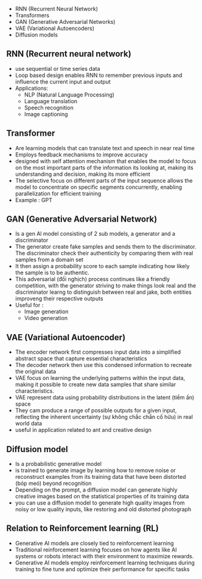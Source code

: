 - RNN (Recurrent Neural Network)
- Transformers
- GAN (Generative Adversarial Networks)
- VAE (Variational Autoencoders)
- Diffusion models

## RNN (Recurrent neural network)
- use sequential or time series data
- Loop based design enables RNN to remember previous inputs and influence the current input and output
- Applications: 
	- NLP (Natural Language Processing)
	- Language translation
	- Speech recognition
	- Image captioning 
## Transformer
- Are learning models that can translate text and speech in near real time
- Employs feedback mechanisms to improve accuracy
- designed with self attention mechanism that enables the model to focus on the most important parts of the information its looking at, making its understanding and decision, making its more efficient
- The selective focus on different parts of the input sequence allows the model to concentrate on specific segments concurrently, enabling parallelization for efficient training
- Example : GPT
## GAN (Generative Adversarial Network)
- Is a gen Al model consisting of 2 sub models, a generator and a discriminator
- The generator create fake samples and sends them to the discriminator. The discriminator check their authenticity by comparing them with real samples from a domain set
- It then assign a probability score to each sample indicating how likely the sample is to be authentic.
- This adversarial (đối nghịch) process continues like a friendly competition, with the generator striving to make things look real and the discriminator learng to distinguish between real and jake, both entities improveng their respective outputs
- Useful for : 
	- Image generation
	- Video generation
## VAE (Variational Autoencoder)
- The encoder network first compresses input data into a simplified abstract space that capture essential characteristics
- The decoder network then use this condensed information to recreate the original data
- VAE focus on learning the underlying patterns within the input data, making it possible to create new data samples that share similar characteristics.
- VAE represent data using probability distributions in the latent (tiềm ấn) space
- They cam produce a range of possible outputs for a given input, reflecting the inherent uncertainty (sự không chắc chắn cố hữu) in real world data
- useful in application related to ant and creative design
## Diffusion model
- Is a probabilistic generative model
- is trained to generate image by learning how to remove noise or reconstruct examples from its training data that have been distorted (bóp meó) beyond recognition
- Depending on the prompt, a diffusion model can generate highly creative images based on the statistical properties of its training data
- you can use a diffusion model to generate high quality images from noisy or low quality inputs, like restoring and old distorted photograph 
## Relation to Reinforcement learning (RL)
- Generative AI models are closely tied to reinforcement learning
- Traditional reinforcement learning focuses on how agents like AI systems or robots interact with their environment to maximize rewards. 
- Generative AI models employ reinforcement learning techniques during training to fine tune and optimize their performance for specific tasks
